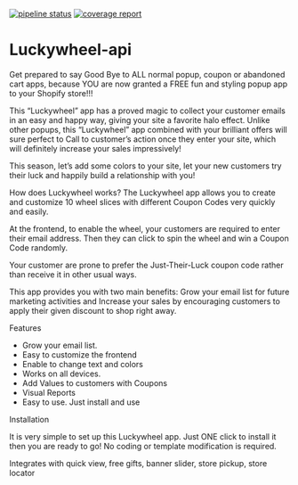 [![pipeline status](https://gitlab.com/foxpify/luckywheel-api/badges/master/pipeline.svg)](https://gitlab.com/foxpify/luckywheel-api/commits/master)
[![coverage report](https://gitlab.com/foxpify/luckywheel-api/badges/master/coverage.svg)](https://gitlab.com/foxpify/luckywheel-api/commits/master)

# Luckywheel-api

Get prepared to say Good Bye to ALL normal popup, coupon or abandoned cart apps, because YOU are now granted a FREE fun and styling popup app to your Shopify store!!!

This “Luckywheel” app has a proved magic to collect your customer emails in an easy and happy way, giving your site a favorite halo effect. Unlike other popups, this “Luckywheel” app combined with your brilliant offers will sure perfect to Call to customer’s action once they enter your site, which will definitely increase your sales impressively!

This season, let’s add some colors to your site, let your new customers try their luck and happily build a relationship with you!

How does Luckywheel works? The Luckywheel app allows you to create and customize 10 wheel slices with different Coupon Codes very quickly and easily.

At the frontend, to enable the wheel, your customers are required to enter their email address. Then they can click to spin the wheel and win a Coupon Code randomly.

Your customer are prone to prefer the Just-Their-Luck coupon code rather than receive it in other usual ways.

This app provides you with two main benefits: Grow your email list for future marketing activities and Increase your sales by encouraging customers to apply their given discount to shop right away.

Features

* Grow your email list.
* Easy to customize the frontend
* Enable to change text and colors
* Works on all devices.
* Add Values to customers with Coupons
* Visual Reports
* Easy to use. Just install and use

Installation

It is very simple to set up this Luckywheel app. Just ONE click to install it then you are ready to go! No coding or template modification is required.

Integrates with
quick view,  free gifts,  banner slider,  store pickup,  store locator
